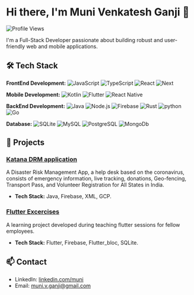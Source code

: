 # Hi there, I'm Muni Venkatesh Ganji 👋

![Profile Views](https://komarev.com/ghpvc/?username=wenkey-gm&color=blue)

I'm a Full-Stack Developer passionate about building robust and user-friendly web and mobile applications.

## 🛠 Tech Stack

**FrontEnd Development:**
![JavaScript](https://img.shields.io/badge/-JavaScript-0095D5?style=flat&logo=javascript&logoColor=white)
![TypeScript](https://img.shields.io/badge/-TypeScript-007396?style=flat&logo=typescript&logoColor=white)
![React](https://img.shields.io/badge/-React.js-339933?style=flat&logo=react&logoColor=white)
![Next](https://img.shields.io/badge/-Next.js-532123?style=flat&logo=next&logoColor=white)

**Mobile Development:**
![Kotlin](https://img.shields.io/badge/-Kotlin-0095D5?style=flat&logo=kotlin&logoColor=white)
![Flutter](https://img.shields.io/badge/-Flutter-02569B?style=flat&logo=flutter&logoColor=white)
![React Native](https://img.shields.io/badge/-React%20Native-61DAFB?style=flat&logo=react&logoColor=black)

**BackEnd Development:**
![Java](https://img.shields.io/badge/-Java-007396?style=flat&logo=java&logoColor=white)
![Node.js](https://img.shields.io/badge/-Node.js-339933?style=flat&logo=node.js&logoColor=white)
![Firebase](https://img.shields.io/badge/-Firebase-FFCA28?style=flat&logo=firebase&logoColor=black)
![Rust](https://img.shields.io/badge/-Rust-FFCA28?style=flat&logo=rust&logoColor=black)
![python](https://img.shields.io/badge/-Python-339933?style=flat&logo=python&logoColor=white)
![Go](https://img.shields.io/badge/-Go-339933?style=flat&logo=go&logoColor=white)

**Database:**
![SQLite](https://img.shields.io/badge/-SQLite-003B57?style=flat&logo=sqlite&logoColor=white)
![MySQL](https://img.shields.io/badge/-MySQL-003B57?style=flat&logo=mysql&logoColor=white)
![PostgreSQL](https://img.shields.io/badge/-Postgresql-003B57?style=flat&logo=Postgresql&logoColor=white)
![MongoDb](https://img.shields.io/badge/-Mongodb-003B57?style=flat&logo=mongodb&logoColor=white)

## 🌟 Projects

### [Katana DRM application](https://github.com/wenkey-gm/Katana_DRM_App)

A Disaster Risk Management App, a help desk based on the coronavirus, consists of emergency information, live tracking, donations, Geo-fencing, Transport Pass, and Volunteer Registration for All States in India.

- **Tech Stack:** Java, Firebase, XML, GCP.

### [Flutter Excercises](https://github.com/wenkey-gm/learning_flutter_app)

A learning project developed during teaching flutter sessions for fellow employees.

- **Tech Stack:** Flutter, Firebase, Flutter_bloc, SQLite.

## 📫 Contact

- LinkedIn: [linkedin.com/muni](https://www.linkedin.com/in/muni-venkatesh-ganji-b51a71179/)
- Email: [muni.v.ganji@gmail.com](mailto:muni.v.ganji@gmail.com)
